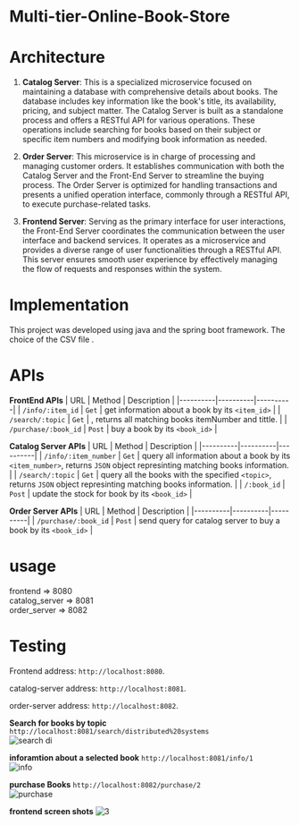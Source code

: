 # Multi-tier-Online-Book-Store

# Architecture
1. **Catalog Server**: This is a specialized microservice focused on maintaining a database with comprehensive details about books. The database includes key information like the book's title, its availability, pricing, and subject matter. The Catalog Server is built as a standalone process and offers a RESTful API for various operations. These operations include searching for books based on their subject or specific item numbers and modifying book information as needed.

2. **Order Server**: This microservice is in charge of processing and managing customer orders. It establishes communication with both the Catalog Server and the Front-End Server to streamline the buying process. The Order Server is optimized for handling transactions and presents a unified operation interface, commonly through a RESTful API, to execute purchase-related tasks.

3. **Frontend Server**: Serving as the primary interface for user interactions, the Front-End Server coordinates the communication between the user interface and backend services. It operates as a microservice and provides a diverse range of user functionalities through a RESTful API. This server ensures smooth user experience by effectively managing the flow of requests and responses within the system.

# Implementation
This project was developed using java and the spring boot framework. The choice of the CSV file .

# APIs
**FrontEnd APIs**
| URL | Method | Description |
|----------|----------|----------|
| `/info/:item_id` | `Get` | get information about a book by its `<item_id>` |
| `/search/:topic` | `Get` | , returns all matching books itemNumber and tittle. |
| `/purchase/:book_id` | `Post` | buy a book by its `<book_id>` |

**Catalog Server APIs** 
| URL | Method | Description |
|----------|----------|----------|
| `/info/:item_number` | `Get` | query all information about a book by its `<item_number>`, returns `JSON` object represinting matching books information. |
| `/search/:topic` | `Get` | query all the books with the specified `<topic>`, returns `JSON` object represinting matching books information. |
| `/:book_id` | `Post` | update the stock for book by its `<book_id>` |

**Order Server APIs** 
| URL | Method | Description |
|----------|----------|----------|
| `/purchase/:book_id` | `Post` | send query for catalog server to buy a book by its `<book_id>` |

# usage
frontend => 8080 <br>
catalog_server => 8081 <br>
order_server => 8082 <br>

# Testing
Frontend address: `http://localhost:8080`.<br>

catalog-server address: `http://localhost:8081`.<br>

order-server address: `http://localhost:8082`.<br>



**Search for books by topic**
`http://localhost:8081/search/distributed%20systems`<br>
![search di](https://github.com/yazan258/DOS-final-project/assets/79420539/6fab067f-229d-43cb-b7f8-b60316b4eec4)

**inforamtion about a selected book**
`http://localhost:8081/info/1`<br>
![info](https://github.com/yazan258/DOS-final-project/assets/79420539/52950ea3-158b-46b7-8c7f-0ab2655f8964)

**purchase Books**
`http://localhost:8082/purchase/2`<br>
![purchase](https://github.com/yazan258/DOS-final-project/assets/79420539/dc606d12-9222-42be-b662-8df9fe1b2f25)

**frontend screen shots**
![3](https://github.com/yazan258/DOS-final-project/assets/79420539/b1c8eb20-bebe-4d72-ac02-dbcba8fc7fd6)


